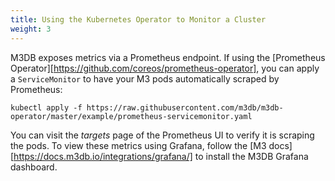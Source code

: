 ```yaml
---
title: Using the Kubernetes Operator to Monitor a Cluster
weight: 3
---
```


M3DB exposes metrics via a Prometheus endpoint. If using the [Prometheus Operator][https://github.com/coreos/prometheus-operator], you can apply a
`ServiceMonitor` to have your M3 pods automatically scraped by Prometheus:

```shell
kubectl apply -f https://raw.githubusercontent.com/m3db/m3db-operator/master/example/prometheus-servicemonitor.yaml
```

You can visit the _targets_ page of the Prometheus UI to verify it is scraping the pods. To view these metrics using
Grafana, follow the [M3 docs][https://docs.m3db.io/integrations/grafana/] to install the M3DB Grafana dashboard.